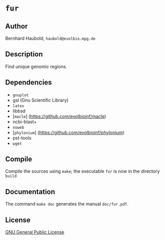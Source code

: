 # `fur`
## Author
Bernhard Haubold, `haubold@evolbio.mpg.de`
## Description
Find unique genomic regions.
## Dependencies
* `gnuplot`
* gsl (Gnu Scientific Library)
* `latex`
* libbsd
* [`macle`] (https://github.com/evolbioinf/macle)
* ncbi-blast+
* `noweb`
* [`phylonium`] (https://github.com/evolbioinf/phylonium)
* pst-tools
* `wget`
## Compile
Compile the sources using `make`; the executable `fur` is now in the directory `build`
## Documentation
The command `make doc` generates the manual `doc/fur.pdf`.
## License
[GNU General Public License](https://www.gnu.org/licenses/gpl.html)

